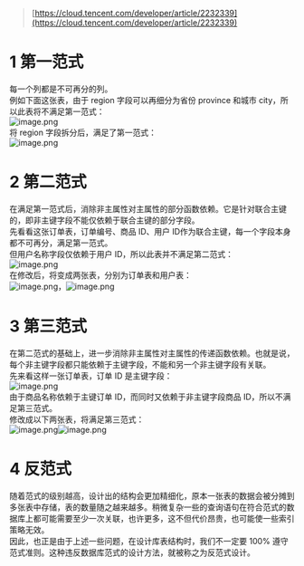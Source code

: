 > [https://cloud.tencent.com/developer/article/2232339](https://cloud.tencent.com/developer/article/2232339)

# 1 第一范式
每一个列都是不可再分的列。<br />例如下面这张表，由于 region 字段可以再细分为省份 province 和城市 city，所以此表将不满足第一范式：<br />![image.png](<../images/11 MySQL 进阶-数据库三大范式/1.png>)<br />将 region 字段拆分后，满足了第一范式：<br />![image.png](<../images/11 MySQL 进阶-数据库三大范式/2.png>)
# 2 第二范式
在满足第一范式后，消除非主属性对主属性的部分函数依赖。它是针对联合主键的，即非主键字段不能仅依赖于联合主键的部分字段。<br />先看看这张订单表，订单编号、商品 ID、用户 ID作为联合主键，每一个字段本身都不可再分，满足第一范式。<br />但用户名称字段仅依赖于用户 ID，所以此表并不满足第二范式：<br />![image.png](<../images/11 MySQL 进阶-数据库三大范式/3.png>)<br />在修改后，将变成两张表，分别为订单表和用户表：<br />![image.png](<../images/11 MySQL 进阶-数据库三大范式/4.png>)，![image.png](<../images/11 MySQL 进阶-数据库三大范式/5.png>)
# 3 第三范式
在第二范式的基础上，进一步消除非主属性对主属性的传递函数依赖。也就是说，每个非主键字段都只能依赖于主键字段，不能和另一个非主键字段有关联。<br />先来看这样一张订单表，订单 ID 是主键字段：<br />![image.png](<../images/11 MySQL 进阶-数据库三大范式/6.png>)<br />由于商品名称依赖于主键订单 ID，而同时又依赖于非主键字段商品 ID，所以不满足第三范式。<br />修改成以下两张表，将满足第三范式：<br />![image.png](<../images/11 MySQL 进阶-数据库三大范式/7.png>)![image.png](<../images/11 MySQL 进阶-数据库三大范式/8.png>)
# 4 反范式
随着范式的级别越高，设计出的结构会更加精细化，原本一张表的数据会被分摊到多张表中存储，表的数量随之越来越多。稍微复杂一些的查询语句在符合范式的数据库上都可能需要至少一次关联，也许更多，这不但代价昂贵，也可能使一些索引策略无效。<br />因此，也正是由于上述一些问题，在设计库表结构时，我们不一定要 100% 遵守范式准则。这种违反数据库范式的设计方法，就被称之为反范式设计。
